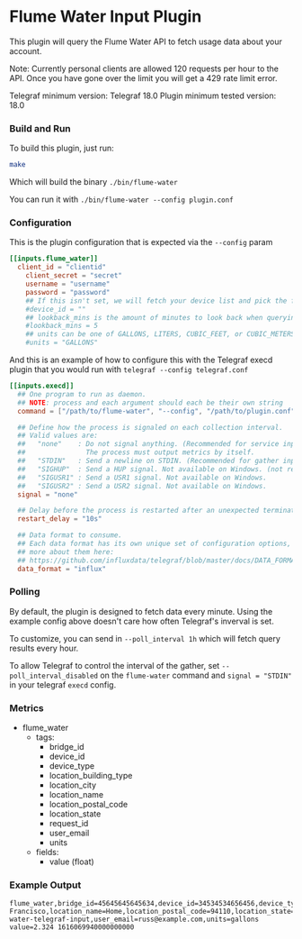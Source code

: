 # Flume Water Input Plugin

This plugin will query the Flume Water API to fetch usage data about your account.

Note: Currently personal clients are allowed 120 requests per hour to the API. Once you have gone over the limit you will get a 429 rate limit error.

Telegraf minimum version: Telegraf 18.0
Plugin minimum tested version: 18.0

### Build and Run

To build this plugin, just run:

```sh
make
```

Which will build the binary `./bin/flume-water`

You can run it with `./bin/flume-water --config plugin.conf`

### Configuration

This is the plugin configuration that is expected via the `--config` param

```toml
[[inputs.flume_water]]
  client_id = "clientid"
    client_secret = "secret"
    username = "username"
    password = "password"
    ## If this isn't set, we will fetch your device list and pick the first one
    #device_id = ""
    ## lookback_mins is the amount of minutes to look back when querying data. This helps catch any late arriving data
    #lookback_mins = 5
    ## units can be one of GALLONS, LITERS, CUBIC_FEET, or CUBIC_METERS
    #units = "GALLONS"
```

And this is an example of how to configure this with the Telegraf execd plugin that you would run with `telegraf --config telegraf.conf`

```toml
[[inputs.execd]]
  ## One program to run as daemon.
  ## NOTE: process and each argument should each be their own string
  command = ["/path/to/flume-water", "--config", "/path/to/plugin.conf"]

  ## Define how the process is signaled on each collection interval.
  ## Valid values are:
  ##   "none"    : Do not signal anything. (Recommended for service inputs)
  ##               The process must output metrics by itself.
  ##   "STDIN"   : Send a newline on STDIN. (Recommended for gather inputs)
  ##   "SIGHUP"  : Send a HUP signal. Not available on Windows. (not recommended)
  ##   "SIGUSR1" : Send a USR1 signal. Not available on Windows.
  ##   "SIGUSR2" : Send a USR2 signal. Not available on Windows.
  signal = "none"

  ## Delay before the process is restarted after an unexpected termination
  restart_delay = "10s"

  ## Data format to consume.
  ## Each data format has its own unique set of configuration options, read
  ## more about them here:
  ## https://github.com/influxdata/telegraf/blob/master/docs/DATA_FORMATS_INPUT.md
  data_format = "influx"
  ```

### Polling

By default, the plugin is designed to fetch data every minute. Using the example config above doesn't care how often Telegraf's inverval is set.

To customize, you can send in `--poll_interval 1h` which will fetch query results every hour.

To allow Telegraf to control the interval of the gather, set `--poll_interval_disabled` on the `flume-water` command and `signal = "STDIN"` in your telegraf `execd` config.

### Metrics 

- flume_water
  - tags:
    - bridge_id
    - device_id
    - device_type
    - location_building_type
    - location_city
    - location_name
    - location_postal_code
    - location_state
    - request_id
    - user_email
    - units
  - fields:
    - value (float)

### Example Output

```
flume_water,bridge_id=45645645645634,device_id=34534534656456,device_type=2,location_building_type=SINGLE_FAMILY_HOME,location_city=San\ Francisco,location_name=Home,location_postal_code=94110,location_state=CA,request_id=flume-water-telegraf-input,user_email=russ@example.com,units=gallons value=2.324 1616069940000000000
```

